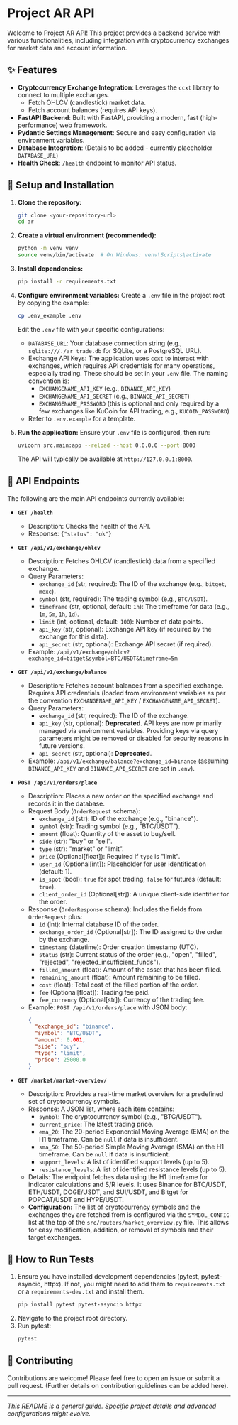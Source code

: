 # Project AR API

Welcome to Project AR API! This project provides a backend service with various functionalities,
including integration with cryptocurrency exchanges for market data and account information.

## ✨ Features

*   **Cryptocurrency Exchange Integration**: Leverages the `ccxt` library to connect to multiple exchanges.
    *   Fetch OHLCV (candlestick) market data.
    *   Fetch account balances (requires API keys).
*   **FastAPI Backend**: Built with FastAPI, providing a modern, fast (high-performance) web framework.
*   **Pydantic Settings Management**: Secure and easy configuration via environment variables.
*   **Database Integration**: (Details to be added - currently placeholder `DATABASE_URL`)
*   **Health Check**: `/health` endpoint to monitor API status.

## 🚀 Setup and Installation

1.  **Clone the repository:**
    ```bash
    git clone <your-repository-url>
    cd ar
    ```

2.  **Create a virtual environment (recommended):**
    ```bash
    python -m venv venv
    source venv/bin/activate  # On Windows: venv\Scripts\activate
    ```

3.  **Install dependencies:**
    ```bash
    pip install -r requirements.txt
    ```

4.  **Configure environment variables:**
    Create a `.env` file in the project root by copying the example:
    ```bash
    cp .env_example .env
    ```
    Edit the `.env` file with your specific configurations:
    *   `DATABASE_URL`: Your database connection string (e.g., `sqlite:///./ar_trade.db` for SQLite, or a PostgreSQL URL).
    *   Exchange API Keys: The application uses `ccxt` to interact with exchanges, which requires API credentials for many operations, especially trading. These should be set in your `.env` file. The naming convention is:
        *   `EXCHANGENAME_API_KEY` (e.g., `BINANCE_API_KEY`)
        *   `EXCHANGENAME_API_SECRET` (e.g., `BINANCE_API_SECRET`)
        *   `EXCHANGENAME_PASSWORD` (this is optional and only required by a few exchanges like KuCoin for API trading, e.g., `KUCOIN_PASSWORD`)
    *   Refer to `.env.example` for a template.

5.  **Run the application:**
    Ensure your `.env` file is configured, then run:
    ```bash
    uvicorn src.main:app --reload --host 0.0.0.0 --port 8000
    ```
    The API will typically be available at `http://127.0.0.1:8000`.

## 📡 API Endpoints

The following are the main API endpoints currently available:

*   **`GET /health`**
    *   Description: Checks the health of the API.
    *   Response: `{"status": "ok"}`

*   **`GET /api/v1/exchange/ohlcv`**
    *   Description: Fetches OHLCV (candlestick) data from a specified exchange.
    *   Query Parameters:
        *   `exchange_id` (str, required): The ID of the exchange (e.g., `bitget`, `mexc`).
        *   `symbol` (str, required): The trading symbol (e.g., `BTC/USDT`).
        *   `timeframe` (str, optional, default: `1h`): The timeframe for data (e.g., `1m`, `5m`, `1h`, `1d`).
        *   `limit` (int, optional, default: `100`): Number of data points.
        *   `api_key` (str, optional): Exchange API key (if required by the exchange for this data).
        *   `api_secret` (str, optional): Exchange API secret (if required).
    *   Example: `/api/v1/exchange/ohlcv?exchange_id=bitget&symbol=BTC/USDT&timeframe=5m`

*   **`GET /api/v1/exchange/balance`**
    *   Description: Fetches account balances from a specified exchange. Requires API credentials (loaded from environment variables as per the convention `EXCHANGENAME_API_KEY` / `EXCHANGENAME_API_SECRET`).
    *   Query Parameters:
        *   `exchange_id` (str, required): The ID of the exchange.
        *   `api_key` (str, optional): **Deprecated**. API keys are now primarily managed via environment variables. Providing keys via query parameters might be removed or disabled for security reasons in future versions.
        *   `api_secret` (str, optional): **Deprecated**.
    *   Example: `/api/v1/exchange/balance?exchange_id=binance` (assuming `BINANCE_API_KEY` and `BINANCE_API_SECRET` are set in `.env`).

*   **`POST /api/v1/orders/place`**
    *   Description: Places a new order on the specified exchange and records it in the database.
    *   Request Body (`OrderRequest` schema):
        *   `exchange_id` (str): ID of the exchange (e.g., "binance").
        *   `symbol` (str): Trading symbol (e.g., "BTC/USDT").
        *   `amount` (float): Quantity of the asset to buy/sell.
        *   `side` (str): "buy" or "sell".
        *   `type` (str): "market" or "limit".
        *   `price` (Optional[float]): Required if `type` is "limit".
        *   `user_id` (Optional[int]): Placeholder for user identification (default: 1).
        *   `is_spot` (bool): `true` for spot trading, `false` for futures (default: `true`).
        *   `client_order_id` (Optional[str]): A unique client-side identifier for the order.
    *   Response (`OrderResponse` schema): Includes the fields from `OrderRequest` plus:
        *   `id` (int): Internal database ID of the order.
        *   `exchange_order_id` (Optional[str]): The ID assigned to the order by the exchange.
        *   `timestamp` (datetime): Order creation timestamp (UTC).
        *   `status` (str): Current status of the order (e.g., "open", "filled", "rejected", "rejected_insufficient_funds").
        *   `filled_amount` (float): Amount of the asset that has been filled.
        *   `remaining_amount` (float): Amount remaining to be filled.
        *   `cost` (float): Total cost of the filled portion of the order.
        *   `fee` (Optional[float]): Trading fee paid.
        *   `fee_currency` (Optional[str]): Currency of the trading fee.
    *   Example: `POST /api/v1/orders/place` with JSON body:
        ```json
        {
          "exchange_id": "binance",
          "symbol": "BTC/USDT",
          "amount": 0.001,
          "side": "buy",
          "type": "limit",
          "price": 25000.0
        }
        ```

*   **`GET /market/market-overview/`**
    *   Description: Provides a real-time market overview for a predefined set of cryptocurrency symbols.
    *   Response: A JSON list, where each item contains:
        *   `symbol`: The cryptocurrency symbol (e.g., "BTC/USDT").
        *   `current_price`: The latest trading price.
        *   `ema_20`: The 20-period Exponential Moving Average (EMA) on the H1 timeframe. Can be `null` if data is insufficient.
        *   `sma_50`: The 50-period Simple Moving Average (SMA) on the H1 timeframe. Can be `null` if data is insufficient.
        *   `support_levels`: A list of identified support levels (up to 5).
        *   `resistance_levels`: A list of identified resistance levels (up to 5).
    *   Details: The endpoint fetches data using the H1 timeframe for indicator calculations and S/R levels. It uses Binance for BTC/USDT, ETH/USDT, DOGE/USDT, and SUI/USDT, and Bitget for POPCAT/USDT and HYPE/USDT.
    *   **Configuration:** The list of cryptocurrency symbols and the exchanges they are fetched from is configured via the `SYMBOL_CONFIG` list at the top of the `src/routers/market_overview.py` file. This allows for easy modification, addition, or removal of symbols and their target exchanges.

## 🧪 How to Run Tests

1.  Ensure you have installed development dependencies (pytest, pytest-asyncio, httpx). If not, you might need to add them to `requirements.txt` or a `requirements-dev.txt` and install them.
    ```bash
    pip install pytest pytest-asyncio httpx
    ```
2.  Navigate to the project root directory.
3.  Run pytest:
    ```bash
    pytest
    ```

## 🤝 Contributing

Contributions are welcome! Please feel free to open an issue or submit a pull request.
(Further details on contribution guidelines can be added here).

---

*This README is a general guide. Specific project details and advanced configurations might evolve.*
